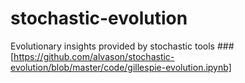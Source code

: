 # stochastic-evolution
Evolutionary insights provided by stochastic tools
###[https://github.com/alvason/stochastic-evolution/blob/master/code/gillespie-evolution.ipynb]
